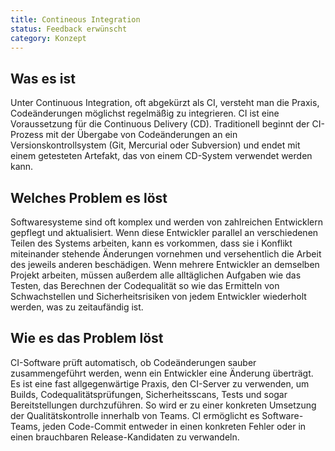 ```yaml
---
title: Contineous Integration
status: Feedback erwünscht
category: Konzept
---
```


## Was es ist

Unter Continuous Integration, oft abgekürzt als CI, versteht man die Praxis, Codeänderungen möglichst regelmäßig zu integrieren. CI ist eine Voraussetzung für die Continuous Delivery (CD). Traditionell beginnt der CI-Prozess mit der Übergabe von Codeänderungen an ein Versionskontrollsystem (Git, Mercurial oder Subversion) und endet mit einem getesteten Artefakt, das von einem CD-System verwendet werden kann.  

## Welches Problem es löst

Softwaresysteme sind oft komplex und werden von zahlreichen Entwicklern gepflegt und aktualisiert. Wenn diese Entwickler parallel an verschiedenen Teilen des Systems arbeiten, kann es vorkommen, dass sie i Konflikt miteinander stehende Änderungen vornehmen und versehentlich die Arbeit des jeweils anderen beschädigen. Wenn mehrere Entwickler an demselben Projekt arbeiten, müssen außerdem alle alltäglichen Aufgaben wie das Testen, das Berechnen der Codequalität so wie das Ermitteln von Schwachstellen und Sicherheitsrisiken von jedem Entwickler wiederholt werden, was zu zeitaufändig ist.

## Wie es das Problem löst

CI-Software prüft automatisch, ob Codeänderungen sauber zusammengeführt werden, wenn ein Entwickler eine Änderung überträgt. Es ist eine fast allgegenwärtige Praxis, den CI-Server zu verwenden, um Builds, Codequalitätsprüfungen, Sicherheitsscans, Tests und sogar Bereitstellungen durchzuführen. So wird er zu einer konkreten Umsetzung der Qualitätskontrolle innerhalb von Teams. CI ermöglicht es Software-Teams, jeden Code-Commit entweder in einen konkreten Fehler oder in einen brauchbaren Release-Kandidaten zu verwandeln.
